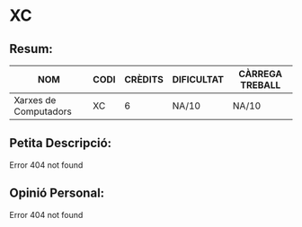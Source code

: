 # XC
## Resum:
| NOM | CODI | CRÈDITS | DIFICULTAT | CÀRREGA TREBALL | 
| --- | ---- | ------- | -----------| --------------- |
| Xarxes de Computadors | XC | 6 |    NA/10    |       NA/10      | 

## Petita Descripció:
Error 404 not found

## Opinió Personal:
Error 404 not found
